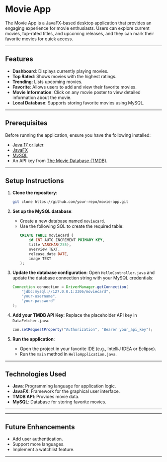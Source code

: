 # Movie App

The Movie App is a JavaFX-based desktop application that provides an engaging experience for movie enthusiasts. Users can explore current movies, top-rated titles, and upcoming releases, and they can mark their favorite movies for quick access.

---

## Features

- **Dashboard**: Displays currently playing movies.
- **Top Rated**: Shows movies with the highest ratings.
- **Trending**: Lists upcoming movies.
- **Favorite**: Allows users to add and view their favorite movies.
- **Movie Information**: Click on any movie poster to view detailed information about the movie.
- **Local Database**: Supports storing favorite movies using MySQL.

---

## Prerequisites

Before running the application, ensure you have the following installed:

- [Java 17 or later](https://www.oracle.com/java/technologies/javase-downloads.html)
- [JavaFX](https://openjfx.io/)
- [MySQL](https://www.mysql.com/)
- An API key from [The Movie Database (TMDB)](https://www.themoviedb.org/).

---

## Setup Instructions

1. **Clone the repository**:
   ```bash
   git clone https://github.com/your-repo/movie-app.git
   ```
2. **Set up the MySQL database**:
   - Create a new database named `moviecard`.
   - Use the following SQL to create the required table:
     ```sql
     CREATE TABLE moviecard (
         id INT AUTO_INCREMENT PRIMARY KEY,
         title VARCHAR(255),
         overview TEXT,
         release_date DATE,
         image TEXT
     );
     ```
3. **Update the database configuration**:
   Open `HelloController.java` and update the database connection string with your MySQL credentials:

   ```java
   Connection connection = DriverManager.getConnection(
       "jdbc:mysql://127.0.0.1:3306/moviecard",
       "your-username",
       "your-password"
   );
   ```

4. **Add your TMDB API Key**:
   Replace the placeholder API key in `DataFetcher.java`:

   ```java
   con.setRequestProperty("Authorization", "Bearer your_api_key");
   ```

5. **Run the application**:
   - Open the project in your favorite IDE (e.g., IntelliJ IDEA or Eclipse).
   - Run the `main` method in `HelloApplication.java`.

---

## Technologies Used

- **Java**: Programming language for application logic.
- **JavaFX**: Framework for the graphical user interface.
- **TMDB API**: Provides movie data.
- **MySQL**: Database for storing favorite movies.

---

---

## Future Enhancements

- Add user authentication.
- Support more languages.
- Implement a watchlist feature.

---
